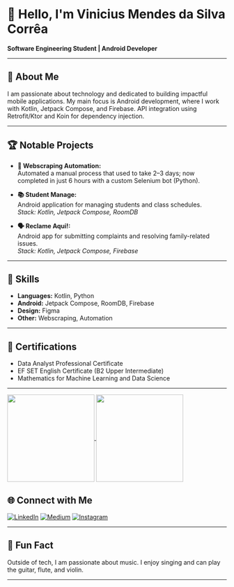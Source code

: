 # 👋 Hello, I'm Vinicius Mendes da Silva Corrêa

**Software Engineering Student | Android Developer**

---

## 🚀 About Me

I am passionate about technology and dedicated to building impactful mobile applications. My main focus is Android development, where I work with Kotlin, Jetpack Compose, and Firebase. API integration using Retrofit/Ktor and Koin for dependency injection. 

---

## 🏆 Notable Projects

- **🤖 Webscraping Automation:**  
  Automated a manual process that used to take 2–3 days; now completed in just 6 hours with a custom Selenium bot (Python).

- **📚 Student Manage:**  
  Android application for managing students and class schedules.  
  *Stack: Kotlin, Jetpack Compose, RoomDB*

- **🗣️ Reclame Aqui!:**  
  Android app for submitting complaints and resolving family-related issues.  
  *Stack: Kotlin, Jetpack Compose, Firebase*

---

## 💼 Skills

- **Languages:** Kotlin, Python  
- **Android:** Jetpack Compose, RoomDB, Firebase  
- **Design:** Figma  
- **Other:** Webscraping, Automation

---

## 📜 Certifications

- Data Analyst Professional Certificate   
- EF SET English Certificate (B2 Upper Intermediate)  
- Mathematics for Machine Learning and Data Science

---

<a href="https://github.com/anuraghazra/github-readme-stats">
  <img height=200 align="center" src="https://github-readme-stats.vercel.app/api?username=vinimendesk&show_icons=true&theme=radical" />
</a>
<a href="https://github.com/anuraghazra/convoychat">
  <img height=200 align="center" src="https://github-readme-stats.vercel.app/api/top-langs?username=vinimendesk&show_icons=true&theme=radical&layout=compact&langs_count=8&card_width=320" />
</a>


## 🌐 Connect with Me

[![LinkedIn](https://img.shields.io/badge/-LinkedIn-blue?logo=linkedin&logoColor=white)](https://www.linkedin.com/in/vinicius-mendes-da-silva-correa-467718260/)
[![Medium](https://img.shields.io/badge/-Medium-black?logo=medium&logoColor=white)](https://medium.com/@vini_mendesk)
[![Instagram](https://img.shields.io/badge/-Instagram-E4405F?logo=instagram&logoColor=white)](https://www.instagram.com/vini_mendesk/)

---

## 🎵 Fun Fact

Outside of tech, I am passionate about music. I enjoy singing and can play the guitar, flute, and violin.

---
